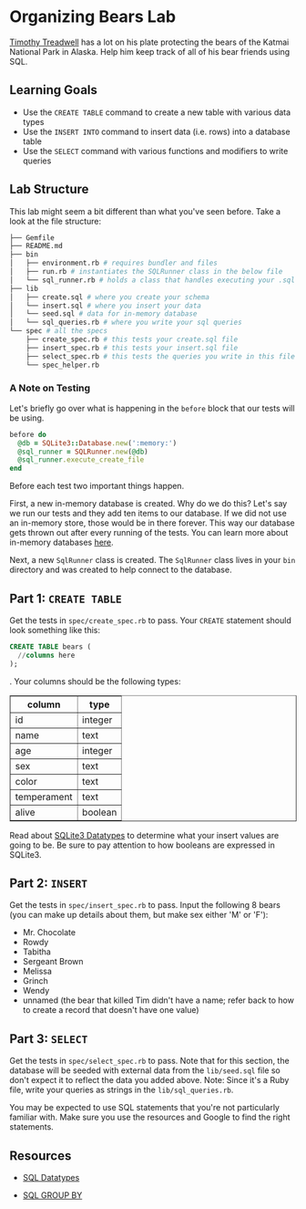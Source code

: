 # Organizing Bears Lab

[Timothy Treadwell](http://en.wikipedia.org/wiki/Timothy_Treadwell) has a lot on
his plate protecting the bears of the Katmai National Park in Alaska. Help him
keep track of all of his bear friends using SQL.


## Learning Goals

- Use the `CREATE TABLE` command to create a new table with various data types
- Use the `INSERT INTO` command to insert data (i.e. rows) into a database table
- Use the `SELECT` command with various functions and modifiers to write queries

## Lab Structure

This lab might seem a bit different than what you've seen before. Take a look at
the file structure:

```bash
├── Gemfile
├── README.md
├── bin
│   ├── environment.rb # requires bundler and files
│   ├── run.rb # instantiates the SQLRunner class in the below file
│   └── sql_runner.rb # holds a class that handles executing your .sql files
├── lib
│   ├── create.sql # where you create your schema
│   └── insert.sql # where you insert your data
│   └── seed.sql # data for in-memory database
│   └── sql_queries.rb # where you write your sql queries
└── spec # all the specs
    ├── create_spec.rb # this tests your create.sql file
    ├── insert_spec.rb # this tests your insert.sql file
    ├── select_spec.rb # this tests the queries you write in this file
    └── spec_helper.rb
```

### A Note on Testing

Let's briefly go over what is happening in the `before` block that our tests will be using.

```ruby
before do
  @db = SQLite3::Database.new(':memory:')
  @sql_runner = SQLRunner.new(@db)
  @sql_runner.execute_create_file
end
```

Before each test two important things happen.

First, a new in-memory database is created. Why do we do this? Let's say we run
our tests and they add ten items to our database. If we did not use an in-memory
store, those would be in there forever. This way our database gets thrown out
after every running of the tests. You can learn more about in-memory databases
[here](https://www.sqlite.org/inmemorydb.html).

Next, a new `SqlRunner` class is created. The `SqlRunner` class lives in your
`bin` directory and was created to help connect to the database.

## Part 1: `CREATE TABLE`

Get the tests in `spec/create_spec.rb` to pass. Your `CREATE` statement should
look something like this:

```sql
CREATE TABLE bears (
  //columns here
);
```


.
Your columns should be the following types:

<table border="1" cellpadding="4" cellspacing="0">
  <tr>
    <th>column</th>
    <th>type</th>
  </tr>
  
  <tr>
    <td>id</td>
    <td>integer</td>
  </tr>
  <tr>
    <td>name</td>
    <td>text</td>
  </tr>
  <tr>
    <td>age</td>
    <td>integer</td>
  </tr>
  <tr>
    <td>sex</td>
    <td>text</td>
  </tr>
  <tr>
    <td>color</td>
    <td>text</td>
  </tr>
  <tr>
    <td>temperament</td>
    <td>text</td>
  </tr>
  <tr>
    <td>alive</td>
    <td>boolean</td>
  </tr>
</table>

Read about [SQLite3 Datatypes](https://www.sqlite.org/datatype3.html) to
determine what your insert values are going to be. Be sure to pay attention to
how booleans are expressed in SQLite3.

## Part 2: `INSERT`

Get the tests in `spec/insert_spec.rb` to pass. Input the following 8 bears (you
can make up details about them, but make sex either 'M' or 'F'):

* Mr. Chocolate
* Rowdy
* Tabitha
* Sergeant Brown
* Melissa
* Grinch
* Wendy
* unnamed (the bear that killed Tim didn't have a name; refer back to how to
  create a record that doesn't have one value)

## Part 3: `SELECT`

Get the tests in `spec/select_spec.rb` to pass. Note that for this section, the
database will be seeded with external data from the `lib/seed.sql` file so don't
expect it to reflect the data you added above. Note: Since it's a Ruby file,
write your queries as strings in the `lib/sql_queries.rb`.

You may be expected to use SQL statements that you're not particularly familiar
with. Make sure you use the resources and Google to find the right statements.

## Resources

- [SQL Datatypes](https://www.sqlite.org/datatype3.html)

- [SQL GROUP BY](https://www.sqlite.org/lang_select.html#resultset)
